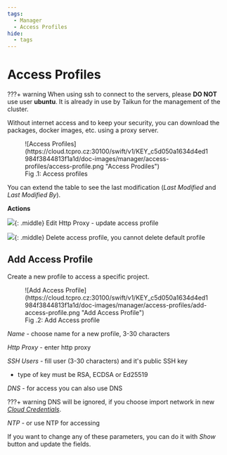 ```yaml
---
tags:
  - Manager
  - Access Profiles
hide:
  - tags
---
```


# **Access Profiles**

???+ warning
    When using ssh to connect to the servers, please **DO NOT** use user **ubuntu**. It is already in use by Taikun for the management of the cluster.

Without internet access and to keep your security, you can download the packages, docker images, etc. using a proxy server.

<figure markdown>
  ![Access Profiles](https://cloud.tcpro.cz:30100/swift/v1/KEY_c5d050a1634d4ed1984f3844813f1a1d/doc-images/manager/access-profiles/access-profile.png "Access Prodiles")
  <figcaption>Fig .1: Access profiles</figcaption>
</figure>

You can extend the table to see the last modification (*Last Modified* and *Last Modified By*).

**Actions**

![](https://cloud.tcpro.cz:30100/swift/v1/KEY_c5d050a1634d4ed1984f3844813f1a1d/doc-images/icons/edit.png){: .middle} Edit Http Proxy - update access profile

![](https://cloud.tcpro.cz:30100/swift/v1/KEY_c5d050a1634d4ed1984f3844813f1a1d/doc-images/icons/delete.png){: .middle} Delete access profile, you cannot delete default profile

## **Add Access Profile**

Create a new profile to access a specific project.

<figure markdown>
  ![Add Access Profile](https://cloud.tcpro.cz:30100/swift/v1/KEY_c5d050a1634d4ed1984f3844813f1a1d/doc-images/manager/access-profiles/add-access-profile.png "Add Access Profile")
  <figcaption>Fig .2: Add Access profile</figcaption>
</figure>

*Name* - choose name for a new profile, 3-30 characters

*Http Proxy* - enter http proxy

*SSH Users* - fill user (3-30 characters) and it's public SSH key

* type of key must be RSA, ECDSA or Ed25519

*DNS* - for access you can also use DNS

???+ warning
     DNS will be ignored, if you choose import network in new [*Cloud Credentials*](../../guidelines/add-cloud-credentials).

*NTP* - or use NTP for accessing

If you want to change any of these parameters, you can do it with *Show* button and update the fields.
